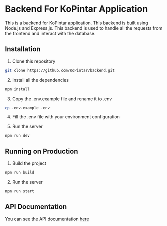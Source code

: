 # Backend For KoPintar Application
This is a backend for KoPintar application. This backend is built using Node.js and Express.js. This backend is used to handle all the requests from the frontend and interact with the database.

## Installation
1. Clone this repository
```bash
git clone https://github.com/KoPintar/backend.git
```

2. Install all the dependencies
```bash
npm install
```
3. Copy the .env.example file and rename it to .env
```bash
cp .env.example .env
```

4. Fill the .env file with your environment configuration

5. Run the server
```bash
npm run dev
```

## Running on Production
1. Build the project
```bash
npm run build
```

2. Run the server
```bash
npm run start
```

## API Documentation
You can see the API documentation [here](https://documenter.getpostman.com/view/19952498/2sA3QqgCvq)

